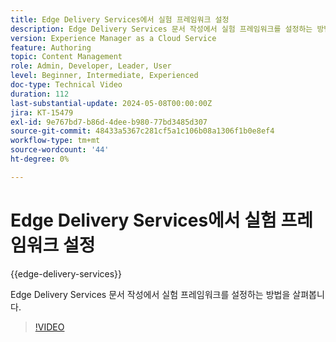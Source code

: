 ```yaml
---
title: Edge Delivery Services에서 실험 프레임워크 설정
description: Edge Delivery Services 문서 작성에서 실험 프레임워크를 설정하는 방법을 살펴봅니다.
version: Experience Manager as a Cloud Service
feature: Authoring
topic: Content Management
role: Admin, Developer, Leader, User
level: Beginner, Intermediate, Experienced
doc-type: Technical Video
duration: 112
last-substantial-update: 2024-05-08T00:00:00Z
jira: KT-15479
exl-id: 9e767bd7-b86d-4dee-b980-77bd3485d307
source-git-commit: 48433a5367c281cf5a1c106b08a1306f1b0e8ef4
workflow-type: tm+mt
source-wordcount: '44'
ht-degree: 0%

---
```


# Edge Delivery Services에서 실험 프레임워크 설정

{{edge-delivery-services}}

Edge Delivery Services 문서 작성에서 실험 프레임워크를 설정하는 방법을 살펴봅니다.

>[!VIDEO](https://video.tv.adobe.com/v/3429062/?learn=on)
